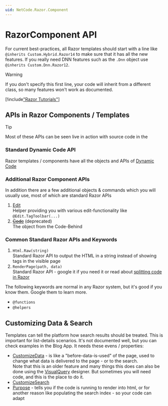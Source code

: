 ```yaml
---
uid: NetCode.Razor.Component
---
```

# RazorComponent API

For current best-practices, all Razor templates should start with a line like  
`@inherits Custom.Hybrid.Razor14` to make sure that it has all the new features.
If you really need DNN features such as the `.Dnn` object use `@inherits Custom.Dnn.Razor12`.


> [!WARNING]
> If you don't specify this first line, your code will inherit from a different class,
> so many features won't work as documented.


[!include["Razor Tutorials"](~/shared/tutorials/razor.md)]


## APIs in Razor Components / Templates

> [!TIP]
> Most of these APIs can be seen live in action with source code in the [](xref:Tut.Razor.Home)

### Standard Dynamic Code API

Razor templates / components have all the objects and APIs of [Dynamic Code](xref:NetCode.DynamicCode.Index)


### Additional Razor Component APIs

In addition there are a few additional objects & commands which you will usually use, most of which are standard Razor APIs

1. [Edit](xref:NetCode.Razor.Edit)  
    Helper providing you with various edit-functionality like `@Edit.TagToolbar(...)`
1. ~~[Code](xref:NetCode.Razor.CodeBehind)~~ (deprecated)  
    The object from the Code-Behind

### Common Standard Razor APIs and Keywords

1. `Html.Raw(string)`  
    Standard Razor API to output the HTML in a string instead of showing tags in the visible page
1. `RenderPage(path, data)`  
    Standard Razor API - google it if you need it or read about [splitting code in Razor](xref:NetCode.Razor.OrganizeCode)

The following keywords are normal in any Razor system, but it's good if you know them. Google them to learn more.

* `@functions`
* `@helpers`

## Customizing Data & Search

Templates can tell the platform how search results should be treated. This is important for list-details scenarios. It's not documented well, but you can check examples in the Blog App. It needs these evens / properties:

* [CustomizeData](xref:NetCode.Razor.CustomizeData) - is like a "before-data-is-used" of the page, used to change what data is delivered to the page - or to the search.  
  Note that this is an older feature and many things this does can also be done using the [VisualQuery](xref:Basics.Query.VisualQuery.Index) designer. But sometimes you will need code, and this is the place to do it.
* [CustomizeSearch](xref:NetCode.Razor.CustomizeSearch)
* [Purpose](xref:NetCode.Razor.Purpose) - tells you if the code is running to render into html, or for another reason like populating the search index - so your code can adapt


